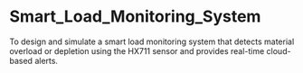# Smart_Load_Monitoring_System
To design and simulate a smart load monitoring system that detects material overload or depletion using the HX711 sensor and provides real-time cloud-based alerts.

